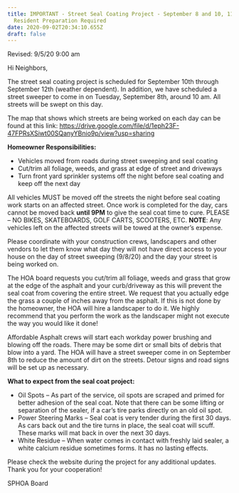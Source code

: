 ```yaml
---
title: IMPORTANT - Street Seal Coating Project - September 8 and 10, 11 and 12 -
  Resident Preparation Required
date: 2020-09-02T20:34:10.655Z
draft: false
---
```

Revised: 9/5/20 9:00 am

Hi Neighbors,

The street seal coating project is scheduled for September 10th through September 12th (weather dependent). In addition, we have scheduled a street sweeper to come in on Tuesday, September 8th, around 10 am. All streets will be swept on this day.

The map that shows which streets are being worked on each day can be found at this link: <https://drive.google.com/file/d/1eph23F-47FPRsXSiwt00SQanyYBnio9p/view?usp=sharing>

**Homeowner Responsibilities:**

* Vehicles moved from roads during street sweeping and seal coating
* Cut/trim all foliage, weeds, and grass at edge of street and driveways
* Turn front yard sprinkler systems off the night before seal coating and keep off the next day

All vehicles MUST be moved off the streets the night before seal coating work starts on an affected street. Once work is completed for the day, cars cannot be moved back **until 9PM** to give the seal coat time to cure. PLEASE – NO BIKES, SKATEBOARDS, GOLF CARTS, SCOOTERS, ETC. **NOTE**: Any vehicles left on the affected streets will be towed at the owner’s expense.

Please coordinate with your construction crews, landscapers and other vendors to let them know what day they will not have direct access to your house on the day of street sweeping (9/8/20) and the day your street is being worked on.

The HOA board requests you cut/trim all foliage, weeds and grass that grow at the edge of the asphalt and your curb/driveway as this will prevent the seal coat from covering the entire street. We request that you actually edge the grass a couple of inches away from the asphalt. If this is not done by the homeowner, the HOA will hire a landscaper to do it. We highly recommend that you perform the work as the landscaper might not execute the way you would like it done!

Affordable Asphalt crews will start each workday power brushing and blowing off the roads. There may be some dirt or small bits of debris that blow into a yard. The HOA will have a street sweeper come in on September 8th to reduce the amount of dirt on the streets. Detour signs and road signs will be set up as necessary.

**What to expect from the seal coat project:**

* Oil Spots – As part of the service, oil spots are scraped and primed for better adhesion of the seal coat. Note that there can be some lifting or separation of the sealer, if a car’s tire parks directly on an old oil spot.
* Power Steering Marks – Seal coat is very tender during the first 30 days. As cars back out and the tire turns in place, the seal coat will scuff. These marks will mat back in over the next 30 days.
* White Residue – When water comes in contact with freshly laid sealer, a white calcium residue sometimes forms. It has no lasting effects.

Please check the website during the project for any additional updates.  Thank you for your cooperation!

SPHOA Board